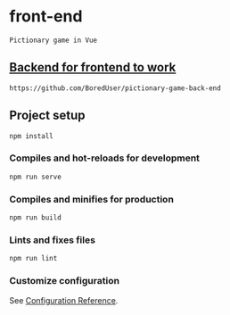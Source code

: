 # front-end

```
Pictionary game in Vue
```

## [Backend for frontend to work](https://github.com/BoredUser/pictionary-game-back-end)
```
https://github.com/BoredUser/pictionary-game-back-end
```

## Project setup
```
npm install
```

### Compiles and hot-reloads for development
```
npm run serve
```

### Compiles and minifies for production
```
npm run build
```

### Lints and fixes files
```
npm run lint
```

### Customize configuration
See [Configuration Reference](https://cli.vuejs.org/config/).

